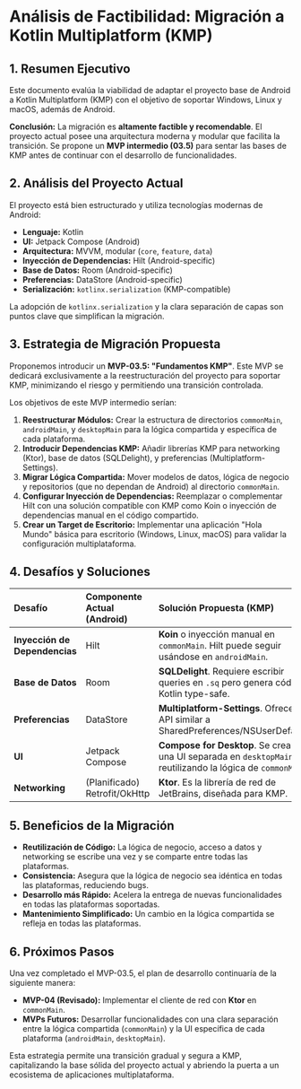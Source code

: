 # Análisis de Factibilidad: Migración a Kotlin Multiplatform (KMP)

## 1. Resumen Ejecutivo

Este documento evalúa la viabilidad de adaptar el proyecto base de Android a Kotlin Multiplatform (KMP) con el objetivo de soportar Windows, Linux y macOS, además de Android.

**Conclusión:** La migración es **altamente factible y recomendable**. El proyecto actual posee una arquitectura moderna y modular que facilita la transición. Se propone un **MVP intermedio (03.5)** para sentar las bases de KMP antes de continuar con el desarrollo de funcionalidades.

## 2. Análisis del Proyecto Actual

El proyecto está bien estructurado y utiliza tecnologías modernas de Android:

*   **Lenguaje:** Kotlin
*   **UI:** Jetpack Compose (Android)
*   **Arquitectura:** MVVM, modular (`core`, `feature`, `data`)
*   **Inyección de Dependencias:** Hilt (Android-specific)
*   **Base de Datos:** Room (Android-specific)
*   **Preferencias:** DataStore (Android-specific)
*   **Serialización:** `kotlinx.serialization` (KMP-compatible)

La adopción de `kotlinx.serialization` y la clara separación de capas son puntos clave que simplifican la migración.

## 3. Estrategia de Migración Propuesta

Proponemos introducir un **MVP-03.5: "Fundamentos KMP"**. Este MVP se dedicará exclusivamente a la reestructuración del proyecto para soportar KMP, minimizando el riesgo y permitiendo una transición controlada.

Los objetivos de este MVP intermedio serían:

1.  **Reestructurar Módulos:** Crear la estructura de directorios `commonMain`, `androidMain`, y `desktopMain` para la lógica compartida y específica de cada plataforma.
2.  **Introducir Dependencias KMP:** Añadir librerías KMP para networking (Ktor), base de datos (SQLDelight), y preferencias (Multiplatform-Settings).
3.  **Migrar Lógica Compartida:** Mover modelos de datos, lógica de negocio y repositorios (que no dependan de Android) al directorio `commonMain`.
4.  **Configurar Inyección de Dependencias:** Reemplazar o complementar Hilt con una solución compatible con KMP como Koin o inyección de dependencias manual en el código compartido.
5.  **Crear un Target de Escritorio:** Implementar una aplicación "Hola Mundo" básica para escritorio (Windows, Linux, macOS) para validar la configuración multiplataforma.

## 4. Desafíos y Soluciones

| Desafío | Componente Actual (Android) | Solución Propuesta (KMP) |
| :--- | :--- | :--- |
| **Inyección de Dependencias** | Hilt | **Koin** o inyección manual en `commonMain`. Hilt puede seguir usándose en `androidMain`. |
| **Base de Datos** | Room | **SQLDelight**. Requiere escribir queries en `.sq` pero genera código Kotlin type-safe. |
| **Preferencias** | DataStore | **Multiplatform-Settings**. Ofrece una API similar a SharedPreferences/NSUserDefaults. |
| **UI** | Jetpack Compose | **Compose for Desktop**. Se creará una UI separada en `desktopMain`, reutilizando la lógica de `commonMain`. |
| **Networking** | (Planificado) Retrofit/OkHttp | **Ktor**. Es la librería de red de JetBrains, diseñada para KMP. |

## 5. Beneficios de la Migración

*   **Reutilización de Código:** La lógica de negocio, acceso a datos y networking se escribe una vez y se comparte entre todas las plataformas.
*   **Consistencia:** Asegura que la lógica de negocio sea idéntica en todas las plataformas, reduciendo bugs.
*   **Desarrollo más Rápido:** Acelera la entrega de nuevas funcionalidades en todas las plataformas soportadas.
*   **Mantenimiento Simplificado:** Un cambio en la lógica compartida se refleja en todas las plataformas.

## 6. Próximos Pasos

Una vez completado el MVP-03.5, el plan de desarrollo continuaría de la siguiente manera:

*   **MVP-04 (Revisado):** Implementar el cliente de red con **Ktor** en `commonMain`.
*   **MVPs Futuros:** Desarrollar funcionalidades con una clara separación entre la lógica compartida (`commonMain`) y la UI específica de cada plataforma (`androidMain`, `desktopMain`).

Esta estrategia permite una transición gradual y segura a KMP, capitalizando la base sólida del proyecto actual y abriendo la puerta a un ecosistema de aplicaciones multiplataforma.
